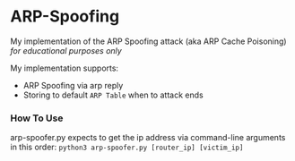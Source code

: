 # ARP-Spoofing
My implementation of the ARP Spoofing attack (aka ARP Cache Poisoning)
*for educational purposes only*

My implementation supports:
- ARP Spoofing via arp reply
- Storing to default `ARP Table` when to attack ends

### How To Use
arp-spoofer.py expects to get the ip address via command-line arguments in this order:
`python3 arp-spoofer.py [router_ip] [victim_ip]`
